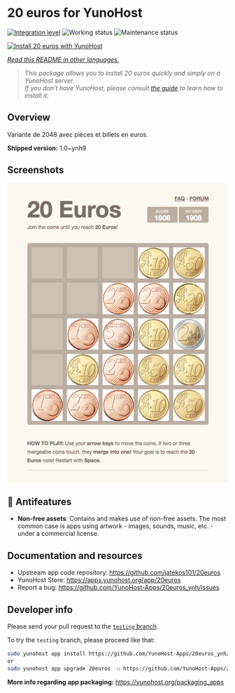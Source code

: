 <!--
N.B.: This README was automatically generated by <https://github.com/YunoHost/apps/tree/master/tools/readme_generator>
It shall NOT be edited by hand.
-->

# 20 euros for YunoHost

[![Integration level](https://dash.yunohost.org/integration/20euros.svg)](https://dash.yunohost.org/appci/app/20euros) ![Working status](https://ci-apps.yunohost.org/ci/badges/20euros.status.svg) ![Maintenance status](https://ci-apps.yunohost.org/ci/badges/20euros.maintain.svg)

[![Install 20 euros with YunoHost](https://install-app.yunohost.org/install-with-yunohost.svg)](https://install-app.yunohost.org/?app=20euros)

*[Read this README in other languages.](./ALL_README.md)*

> *This package allows you to install 20 euros quickly and simply on a YunoHost server.*  
> *If you don't have YunoHost, please consult [the guide](https://yunohost.org/install) to learn how to install it.*

## Overview

Variante de 2048 avec pièces et billets en euros.

**Shipped version:** 1.0~ynh9

## Screenshots

![Screenshot of 20 euros](./doc/screenshots/Screenshot-20euros.jpg)

## :red_circle: Antifeatures

- **Non-free assets**: Contains and makes use of non-free assets. The most common case is apps using artwork - images, sounds, music, etc. - under a commercial license.

## Documentation and resources

- Upstream app code repository: <https://github.com/jatekos101/20euros>
- YunoHost Store: <https://apps.yunohost.org/app/20euros>
- Report a bug: <https://github.com/YunoHost-Apps/20euros_ynh/issues>

## Developer info

Please send your pull request to the [`testing` branch](https://github.com/YunoHost-Apps/20euros_ynh/tree/testing).

To try the `testing` branch, please proceed like that:

```bash
sudo yunohost app install https://github.com/YunoHost-Apps/20euros_ynh/tree/testing --debug
or
sudo yunohost app upgrade 20euros -u https://github.com/YunoHost-Apps/20euros_ynh/tree/testing --debug
```

**More info regarding app packaging:** <https://yunohost.org/packaging_apps>
